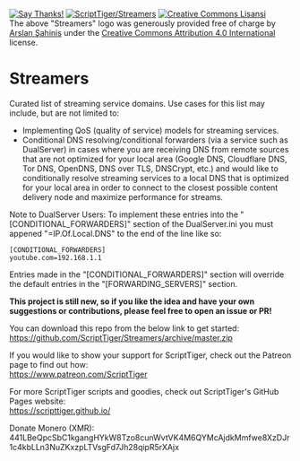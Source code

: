 [![Say Thanks!](https://img.shields.io/badge/Say%20Thanks-!-1EAEDB.svg)](https://saythanks.io/to/ScriptTiger)
[![ScriptTiger/Streamers](https://scripttiger.github.io/images/Streamers-banner.png)](https://github.com/ScriptTiger/Streamers)
[![Creative Commons Lisansi](https://i.creativecommons.org/l/by/4.0/88x31.png)](http://creativecommons.org/licenses/by/4.0/)  
The above "Streamers" logo was generously provided free of charge by [Arslan Şahinis](https://github.com/Arslanshn) under the [Creative Commons Attribution 4.0 International](http://creativecommons.org/licenses/by/4.0/) license.
# Streamers
Curated list of streaming service domains. Use cases for this list may include, but are not limited to:  
- Implementing QoS (quality of service) models for streaming services.  
- Conditional DNS resolving/conditional forwarders (via a service such as DualServer) in cases where you are receiving DNS from remote sources that are not optimized for your local area (Google DNS, Cloudflare DNS, Tor DNS, OpenDNS, DNS over TLS, DNSCrypt, etc.) and would like to conditionally resolve streaming services to a local DNS that is optimized for your local area in order to connect to the closest possible content delivery node and maximize performance for streams.

Note to DualServer Users: To implement these entries into the "[CONDITIONAL_FORWARDERS]" section of the DualServer.ini you must appened "=IP.Of.Local.DNS" to the end of the line like so:  
```
[CONDITIONAL_FORWARDERS]
youtube.com=192.168.1.1
```
Entries made in the "[CONDITIONAL_FORWARDERS]" section will override the default entries in the "[FORWARDING_SERVERS]" section.

**This project is still new, so if you like the idea and have your own suggestions or contributions, please feel free to open an issue or PR!**

You can download this repo from the below link to get started:  
https://github.com/ScriptTiger/Streamers/archive/master.zip

If you would like to show your support for ScriptTiger, check out the Patreon page to find out how:  
https://www.patreon.com/ScriptTiger

For more ScriptTiger scripts and goodies, check out ScriptTiger's GitHub Pages website:  
https://scripttiger.github.io/

Donate Monero (XMR): 441LBeQpcSbC1kgangHYkW8Tzo8cunWvtVK4M6QYMcAjdkMmfwe8XzDJr1c4kbLLn3NuZKxzpLTVsgFd7Jh28qipR5rXAjx
